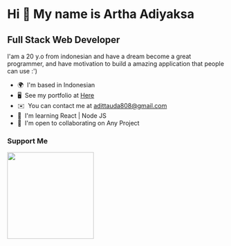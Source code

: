 Hi 👋 My name is Artha Adiyaksa
===============================

Full Stack Web Developer
------------------------

I'am a 20 y.o from indonesian and have a dream become a great programmer, and have motivation to build a amazing application that people can use :')

* 🌍  I'm based in Indonesian
* 🖥️  See my portfolio at [Here](https://artuy-homepage.vercel.app)
* ✉️  You can contact me at [adittauda808@gmail.com](mailto:adittauda808@gmail.com)
* 🧠  I'm learning React | Node JS
* 🤝  I'm open to collaborating on Any Project

### Support Me

<a href="https://www.buymeacoffee.com/exmsg"><img src="https://cdn.buymeacoffee.com/buttons/v2/default-yellow.png" width="200" /></a>
